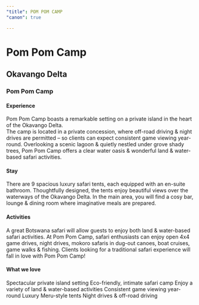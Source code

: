 ```yaml
---
"title": POM POM CAMP
"canon": true

---
```


# Pom Pom Camp
## Okavango Delta
### Pom Pom Camp

#### Experience
Pom Pom Camp boasts a remarkable setting on a private island in the heart of the Okavango Delta.  
The camp is located in a private concession, where off-road driving &amp; night drives are permitted – so clients can expect consistent game viewing year-round.
Overlooking a scenic lagoon &amp; quietly nestled under grove shady trees, Pom Pom Camp offers a clear water oasis &amp; wonderful land &amp; water-based safari activities.

#### Stay
There are 9 spacious luxury safari tents, each equipped with an en-suite bathroom.  Thoughtfully designed, the tents enjoy beautiful views over the waterways of the Okavango Delta.
In the main area, you will find a cosy bar, lounge &amp; dining room where imaginative meals are prepared.

#### Activities
A great Botswana safari will allow guests to enjoy both land &amp; water-based safari activities.  At Pom Pom Camp, safari enthusiasts can enjoy open 4x4 game drives, night drives, mokoro safaris in dug-out canoes, boat cruises, game walks &amp; fishing.
Clients looking for a traditional safari experience will fall in love with Pom Pom Camp!


#### What we love
Spectacular private island setting
Eco-friendly, intimate safari camp
Enjoy a variety of land &amp; water-based activities
Consistent game viewing year-round
Luxury Meru-style tents
Night drives &amp; off-road driving